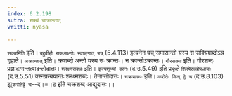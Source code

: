 ```yaml
---
index: 6.2.198
sutra: सक्थं चाक्रान्तात्
vritti: nyasa

---
```

`सक्थमिति` इति। `बहुव्रीहौ सक्थ्यक्ष्णोः स्वाङ्गात् षच्` (5.4.113) इत्यनेन षच् समासान्तो यस्य स सक्यिशब्दोऽत्र गृह्यते। `अक्रान्तात्` इति। क्रशब्दो अन्तो यस्य सः क्रान्तः। न क्रान्तोऽक्रान्तः। `गौरसक्यः` इति। गौरशब्दः प्रज्ञाद्यणन्तत्वादन्तोदात्तः। `श्लक्ष्णसक्थः` इति। `कृत्यशूभ्यां क्स्नः` (द.उ.5.49) इति प्रकृते `श्लिषेरच्चोपधायाः` (द.उ.5.51) क्स्नप्रत्ययान्तः श्लक्ष्मशब्दः। तेनान्तोदात्तः।
`चक्रसक्थः` इति। `करोतेः किन् द्वे च` (द.उ.8.103) झ्र्`करोतेर्द्वे च`--द।=।ट इति चक्रशब्द आद्युदात्तः।।